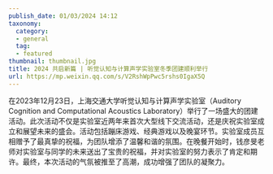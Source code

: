 ```yaml
---
publish_date: 01/03/2024 14:12
taxonomy:
  category:
  - general
  tag:
  - featured
thumbnail: thumbnail.jpg
title: 2024 共启新篇 | 听觉认知与计算声学实验室冬季团建顺利举行
url: https://mp.weixin.qq.com/s/V2RshWpPwc5rshs0IgaX5Q
---
```

在2023年12月23日，上海交通大学听觉认知与计算声学实验室（Auditory Cognition and Computational Acoustics Laboratory）举行了一场盛大的团建活动。此次活动不仅是实验室近两年来首次大型线下交流活动，还是庆祝实验室成立和展望未来的盛会。活动包括蹦床游戏、经典游戏以及晚宴环节。实验室成员互相赠予了最真挚的祝福，为团队增添了温馨和谐的氛围。在晚餐开始时，钱彦旻老师对实验室与同学的未来送出了宝贵的祝福，并对实验室的努力表示了肯定和期许。最终，本次活动的气氛被推至了高潮，成功增强了团队的凝聚力。
